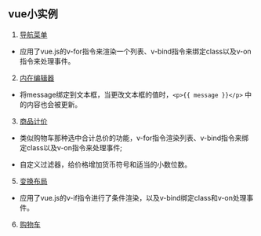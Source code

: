 ## vue小实例

1. [导航菜单](https://wenhuiyang-luck.github.io/Vue-Demo/1-导航菜单/index.html)

- 应用了vue.js的v-for指令来渲染一个列表、v-bind指令来绑定class以及v-on指令来处理事件。

2. [内在编辑器](https://wenhuiyang-luck.github.io/Vue-Demo/2-内在编辑器/index.html)

- 将message绑定到文本框，当更改文本框的值时，`<p>{{ message }}</p>` 中的内容也会被更新。

3. [商品计价](https://wenhuiyang-luck.github.io/Vue-Demo/3-商品计价/index.html)

- 类似购物车那种选中合计总价的功能，v-for指令渲染列表、v-bind指令来绑定class以及v-on指令来处理事件;

- 自定义过滤器，给价格增加货币符号和适当的小数位数。

5. [变换布局](https://wenhuiyang-luck.github.io/Vue-Demo/5-变换布局/index.html)

- 应用了vue.js的v-if指令进行了条件渲染，以及v-bind绑定class和v-on处理事件。

6. [购物车](https://wenhuiyang-luck.github.io/Vue-Demo/6-购物车/index.html)
